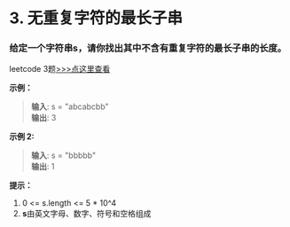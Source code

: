 # 3. 无重复字符的最长子串
### 给定一个字符串**s**，请你找出其中不含有重复字符的**最长子串**的长度。
leetcode 3题[>>>点这里查看](https://leetcode.cn/problems/longest-substring-without-repeating-characters/)

**示例：**
> **输入**: s = "abcabcbb"           
> **输出**: 3             

**示例 2:**
> **输入**: s = "bbbbb"       
> **输出**: 1       

**提示：**
1. 0 <= s.length <= 5 * 10^4
2. **s**由英文字母、数字、符号和空格组成
